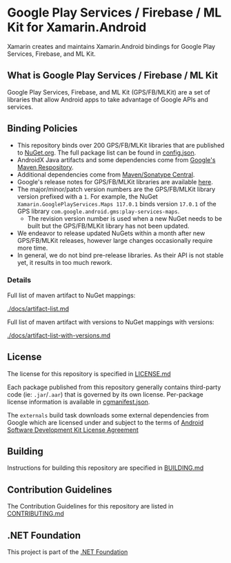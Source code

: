 # Google Play Services / Firebase / ML Kit for Xamarin.Android

Xamarin creates and maintains Xamarin.Android bindings for Google Play Services, Firebase, and ML Kit.

## What is Google Play Services / Firebase / ML Kit

Google Play Services, Firebase, and ML Kit (GPS/FB/MLKit) are a set of libraries that allow Android apps to take advantage of Google 
APIs and services.

## Binding Policies

- This repository binds over 200 GPS/FB/MLKit libraries that are published to [NuGet.org](https://nuget.org). The full package list can be found in [config.json](config.json).
- AndroidX Java artifacts and some dependencies come from [Google's Maven Respository](https://maven.google.com/web/index.html#).
- Additional dependencies come from [Maven/Sonatype Central](https://repo1.maven.org/maven2/).
- Google's release notes for GPS/FB/MLKit libraries are available [here](https://developers.google.com/android/guides/releases).
- The major/minor/patch version numbers are the GPS/FB/MLKit library version prefixed with a `1`. For example, the NuGet `Xamarin.GooglePlayServices.Maps 117.0.1` binds version `17.0.1` of the GPS library `com.google.android.gms:play-services-maps`.
  - The revision version number is used when a new NuGet needs to be built but the GPS/FB/MLKit library has not been updated.
- We endeavor to release updated NuGets within a month after new GPS/FB/MLKit releases, however large changes occasionally require 
  more time.
- In general, we do not bind pre-release libraries. As their API is not stable yet, it results in too much rework.

### Details

Full list of maven artifact to NuGet mappings:

[./docs/artifact-list.md](./docs/artifact-list.md)

Full list of maven artifact with versions to NuGet mappings with versions:

[./docs/artifact-list-with-versions.md](./docs/artifact-list-with-versions.md)

## License

The license for this repository is specified in 
[LICENSE.md](LICENSE.md)

Each package published from this repository generally contains third-party code (ie: `.jar`/`.aar`) that is governed by its own license.  Per-package license information is available in [cgmanifest.json](cgmanifest.json).

The `externals` build task downloads some external dependencies from Google which are licensed under and subject to the terms of 
[Android Software Development Kit License Agreement](http://developer.android.com/sdk/terms.html)

## Building

Instructions for building this repository are specified in [BUILDING.md](BUILDING.md)

## Contribution Guidelines

The Contribution Guidelines for this repository are listed in [CONTRIBUTING.md](.github/CONTRIBUTING.md)

## .NET Foundation

This project is part of the [.NET Foundation](http://www.dotnetfoundation.org/projects)
